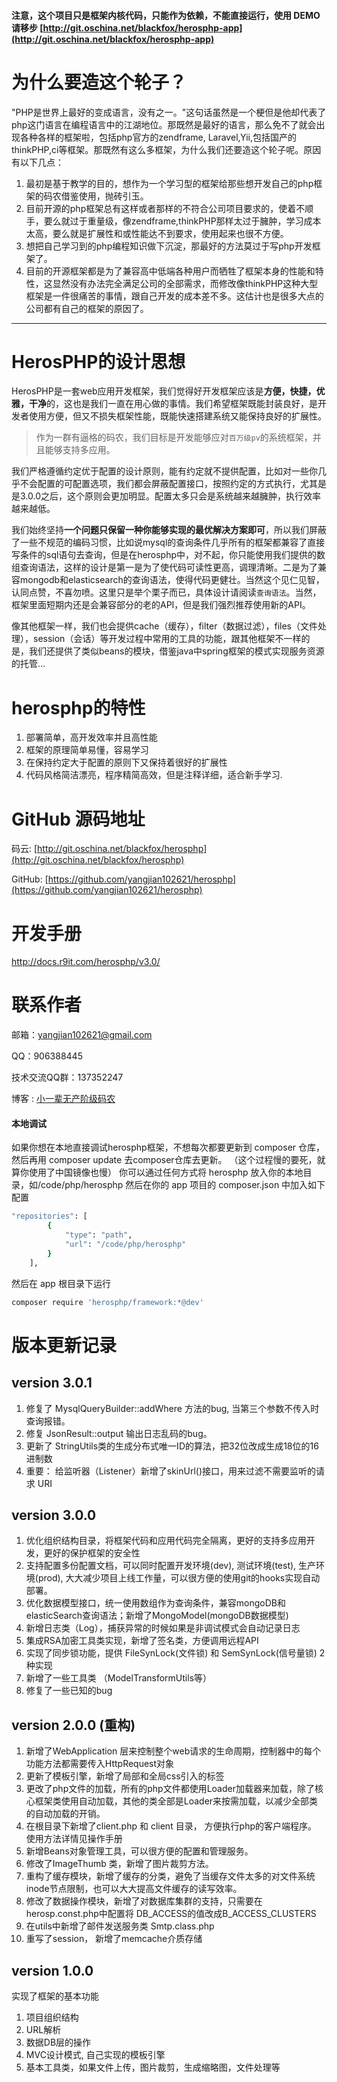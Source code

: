 #### 注意，这个项目只是框架内核代码，只能作为依赖，不能直接运行，使用 DEMO 请移步 [http://git.oschina.net/blackfox/herosphp-app](http://git.oschina.net/blackfox/herosphp-app)

为什么要造这个轮子？
====
"PHP是世界上最好的变成语言，没有之一。"这句话虽然是一个梗但是他却代表了php这门语言在编程语言中的江湖地位。那既然是最好的语言，那么免不了就会出现各种各样的框架啦，包括php官方的zendframe, Laravel,Yii,包括国产的thinkPHP,ci等框架。那既然有这么多框架，为什么我们还要造这个轮子呢。原因有以下几点：

1. 最初是基于教学的目的，想作为一个学习型的框架给那些想开发自己的php框架的码农借鉴使用，抛砖引玉。
2. 目前开源的php框架总有这样或者那样的不符合公司项目要求的，使着不顺手，要么就过于重量级，像zendframe,thinkPHP那样太过于臃肿，学习成本太高，要么就是扩展性和或性能达不到要求，使用起来也很不方便。
3. 想把自己学习到的php编程知识做下沉淀，那最好的方法莫过于写php开发框架了。
4. 目前的开源框架都是为了兼容高中低端各种用户而牺牲了框架本身的性能和特性，这显然没有办法完全满足公司的全部需求，而修改像thinkPHP这种大型框架是一件很痛苦的事情，跟自己开发的成本差不多。这估计也是很多大点的公司都有自己的框架的原因了。

------------------

HerosPHP的设计思想
====
HerosPHP是一套web应用开发框架，我们觉得好开发框架应该是<strong>方便，快捷，优雅，干净</strong>的，这也是我们一直在用心做的事情。我们希望框架既能封装良好，是开发者使用方便，但又不损失框架性能，既能快速搭建系统又能保持良好的扩展性。

> 作为一群有逼格的码农，我们目标是开发能够应对<code class="scode">百万级pv</code>的系统框架，并且能够支持多应用。

我们严格遵循约定优于配置的设计原则，能有约定就不提供配置，比如对一些你几乎不会配置的可配置选项，我们都会屏蔽配置接口，按照约定的方式执行，尤其是是3.0.0之后，这个原则会更加明显。配置太多只会是系统越来越臃肿，执行效率越来越低。

我们始终坚持<strong>一个问题只保留一种你能够实现的最优解决方案即可</strong>，所以我们屏蔽了一些不规范的编码习惯，比如说mysql的查询条件几乎所有的框架都兼容了直接写条件的sql语句去查询，但是在herosphp中，对不起，你只能使用我们提供的数组查询语法，这样的设计是第一是为了使代码可读性更高，调理清晰。二是为了兼容mongodb和elasticsearch的查询语法，使得代码更健壮。当然这个见仁见智，认同点赞，不喜勿喷。这里只是举个栗子而已，具体设计请阅读<code class="scode">查询语法</code>。当然，框架里面短期内还是会兼容部分的老的API，但是我们强烈推荐使用新的API。

像其他框架一样，我们也会提供cache（缓存），filter（数据过滤），files（文件处理），session（会话）等开发过程中常用的工具的功能，跟其他框架不一样的是，我们还提供了类似beans的模块，借鉴java中spring框架的模式实现服务资源的托管...

herosphp的特性
=======
1. 部署简单，高开发效率并且高性能
2. 框架的原理简单易懂，容易学习
3. 在保持约定大于配置的原则下又保持着很好的扩展性
4. 代码风格简洁漂亮，程序精简高效，但是注释详细，适合新手学习.


GitHub 源码地址
====
码云: [http://git.oschina.net/blackfox/herosphp](http://git.oschina.net/blackfox/herosphp)

GitHub: [https://github.com/yangjian102621/herosphp](https://github.com/yangjian102621/herosphp)

开发手册
========
http://docs.r9it.com/herosphp/v3.0/

联系作者
=====
邮箱：<a href="mailto:yangjian102621@gmail.com">yangjian102621@gmail.com</a>

QQ：906388445

技术交流QQ群：137352247

博客 : <a href="http://r9it.com/">小一辈无产阶级码农</a>

#### 本地调试
如果你想在本地直接调试herosphp框架，不想每次都要更新到 composer 仓库，然后再用 composer update 去composer仓库去更新。
（这个过程慢的要死，就算你使用了中国镜像也慢）
你可以通过任何方式将 herosphp 放入你的本地目录，如/code/php/herosphp
然后在你的 app 项目的 composer.json 中加入如下配置

```bash
"repositories": [
        {
            "type": "path",
            "url": "/code/php/herosphp"
        }
    ],
```
然后在 app 根目录下运行

```bash
composer require 'herosphp/framework:*@dev'
```

版本更新记录
======
## version 3.0.1
1. 修复了 MysqlQueryBuilder::addWhere 方法的bug, 当第三个参数不传入时查询报错。
2. 修复 JsonResult::output 输出日志乱码的bug。
3. 更新了 StringUtils类的生成分布式唯一ID的算法，把32位改成生成18位的16进制数
4. 重要： 给监听器（Listener）新增了skinUrl()接口，用来过滤不需要监听的请求 URI


## version 3.0.0
1. 优化组织结构目录，将框架代码和应用代码完全隔离，更好的支持多应用开发，更好的保护框架的安全性
2. 支持配置多份配置文档，可以同时配置开发环境(dev), 测试环境(test), 生产环境(prod), 大大减少项目上线工作量，可以很方便的使用git的hooks实现自动部署。
3. 优化数据模型接口，统一使用数组作为查询条件，兼容mongoDB和elasticSearch查询语法；新增了MongoModel(mongoDB数据模型)
4. 新增日志类（Log），捕获异常的时候如果是非调试模式会自动记录日志
5. 集成RSA加密工具类实现，新增了签名类，方便调用远程API
6. 实现了同步锁功能，提供 FileSynLock(文件锁) 和 SemSynLock(信号量锁) 2种实现
7. 新增了一些工具类 （ModelTransformUtils等）
8. 修复了一些已知的bug


## version 2.0.0 (重构)
1. 新增了WebApplication 层来控制整个web请求的生命周期，控制器中的每个功能方法都需要传入HttpRequest对象
2. 更新了模板引擎，新增了局部和全局css引入的标签
3. 更改了php文件的加载，所有的php文件都使用Loader加载器来加载，除了核心框架类使用自动加载，其他的类全部是Loader来按需加载，以减少全部类的自动加载的开销。
4. 在根目录下新增了client.php 和 client 目录， 方便执行php的客户端程序。 使用方法详情见操作手册
5. 新增Beans对象管理工具，可以很方便的配置和管理服务。
6. 修改了ImageThumb 类，新增了图片裁剪方法。
7. 重构了缓存模块，新增了缓存的分类，避免了当缓存文件太多的对文件系统inode节点限制，也可以大大提高文件缓存的读写效率。
8. 修改了数据操作模块，新增了对数据库集群的支持，只需要在herosp.const.php中配置将 DB_ACCESS的值改成B_ACCESS_CLUSTERS
9. 在utils中新增了邮件发送服务类 Smtp.class.php
10. 重写了session， 新增了memcache介质存储

## version 1.0.0
实现了框架的基本功能
1. 项目组织结构
2. URL解析
3. 数据DB层的操作
4. MVC设计模式, 自己实现的模板引擎
5. 基本工具类，如果文件上传，图片裁剪，生成缩略图，文件处理等
